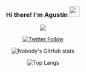 <h3 align="center">
	Hi there! I'm Agustín
	<img src="https://media.giphy.com/media/hvRJCLFzcasrR4ia7z/giphy.gif" width="28">
</h3>

<!-- Typing SVG by DenverCoder1 - https://github.com/DenverCoder1/readme-typing-svg -->
<p align="center">
	<img src="https://readme-typing-svg.herokuapp.com?width=300&lines=Welcome+to+my+profile!">
</p>

<div align="center">

[![Twitter Follow](https://img.shields.io/twitter/follow/n0bodysec?color=1DA1F2&logo=twitter&style=for-the-badge)][twitter_follow]

<!-- GitHub Readme Stats by anuraghazra - https://github.com/anuraghazra/github-readme-stats -->

![Nobody's GitHub stats](https://github-readme-stats.vercel.app/api?username=n0bodysec&include_all_commits=true&count_private=true&show_icons=true&theme=github_dark)

![Top Langs](https://github-readme-stats.vercel.app/api/top-langs/?username=n0bodysec&layout=compact&theme=github_dark&card_width=445)

</div>

[twitter]: https://twitter.com/n0bodysec
[twitter_follow]: https://twitter.com/intent/follow?screen_name=n0bodysec

